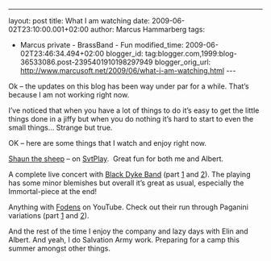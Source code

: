 ---
layout: post
title: What I am watching
date: 2009-06-02T23:10:00.001+02:00
author: Marcus Hammarberg
tags:
  - Marcus private - BrassBand - Fun
modified_time: 2009-06-02T23:46:34.494+02:00
blogger_id: tag:blogger.com,1999:blog-36533086.post-2395401910198297949
blogger_orig_url: http://www.marcusoft.net/2009/06/what-i-am-watching.html ---

Ok – the updates on this blog has been way under par for a while. That’s
because I am not working right now.

I’ve noticed that when you have a lot of things to do it’s easy to get
the little things done in a jiffy but when you do nothing it’s hard to
start to even the small things… Strange but true.

OK – here are some things that I watch and enjoy right now.

<a href="http://svtplay.se/t/108522/faret_shaun" target="_blank">Shaun
the sheep</a> – on
<a href="http://svtplay.se/" target="_blank">SvtPlay</a>.  Great fun for
both me and Albert.

A complete live concert with
<a href="http://blackdykeband.co.uk/" target="_blank">Black Dyke
Band</a> (part <a href="http://www.youtube.com/watch?v=4lNaYGaeRFQ"
target="_blank">1</a> and
<a href="http://www.youtube.com/watch?v=LECAbPrQe0o"
target="_blank">2</a>). The playing has some minor blemishes but overall
it’s great as usual, especially the Immortal-piece at the end!

Anything with <a
href="http://www.youtube.com/results?search_type=&amp;search_query=fodens+brass+band&amp;aq=0&amp;oq=fodens"
target="_blank">Fodens</a> on YouTube. Check out their run through
Paganini variations (part
<a href="http://www.youtube.com/watch?v=271YkQ1vEoI"
target="_blank">1</a> and
<a href="http://www.youtube.com/watch?v=x19c_YPdODQ"
target="_blank">2</a>).

And the rest of the time I enjoy the company and lazy days with Elin and
Albert. And yeah, I do Salvation Army work. Preparing for a camp this
summer amongst other things.
